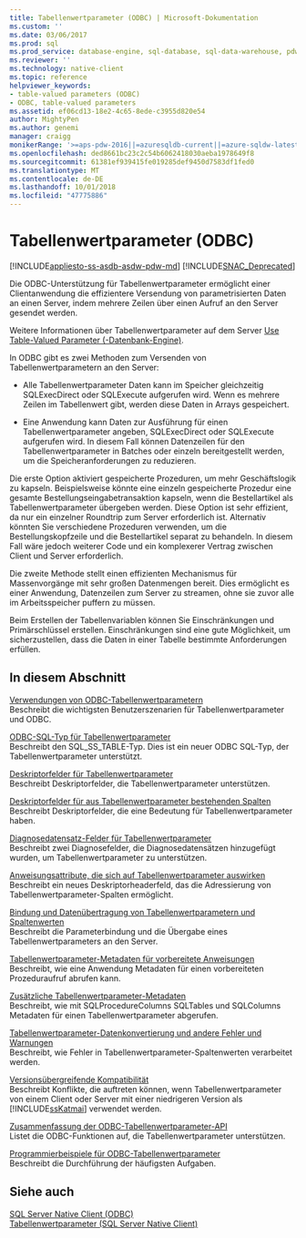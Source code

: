 ```yaml
---
title: Tabellenwertparameter (ODBC) | Microsoft-Dokumentation
ms.custom: ''
ms.date: 03/06/2017
ms.prod: sql
ms.prod_service: database-engine, sql-database, sql-data-warehouse, pdw
ms.reviewer: ''
ms.technology: native-client
ms.topic: reference
helpviewer_keywords:
- table-valued parameters (ODBC)
- ODBC, table-valued parameters
ms.assetid: ef06cd13-18e2-4c65-8ede-c3955d820e54
author: MightyPen
ms.author: genemi
manager: craigg
monikerRange: '>=aps-pdw-2016||=azuresqldb-current||=azure-sqldw-latest||>=sql-server-2016||=sqlallproducts-allversions||>=sql-server-linux-2017||=azuresqldb-mi-current'
ms.openlocfilehash: ded8661bc23c2c54b6062418030aeba1978649f8
ms.sourcegitcommit: 61381ef939415fe019285def9450d7583df1fed0
ms.translationtype: MT
ms.contentlocale: de-DE
ms.lasthandoff: 10/01/2018
ms.locfileid: "47775886"
---
```

# <a name="table-valued-parameters-odbc"></a>Tabellenwertparameter (ODBC)
[!INCLUDE[appliesto-ss-asdb-asdw-pdw-md](../../includes/appliesto-ss-asdb-asdw-pdw-md.md)]
[!INCLUDE[SNAC_Deprecated](../../includes/snac-deprecated.md)]

  Die ODBC-Unterstützung für Tabellenwertparameter ermöglicht einer Clientanwendung die effizientere Versendung von parametrisierten Daten an einen Server, indem mehrere Zeilen über einen Aufruf an den Server gesendet werden.  
  
 Weitere Informationen über Tabellenwertparameter auf dem Server [Use Table-Valued Parameter &#40;-Datenbank-Engine&#41;](../../relational-databases/tables/use-table-valued-parameters-database-engine.md).  
  
 In ODBC gibt es zwei Methoden zum Versenden von Tabellenwertparametern an den Server:  
  
-   Alle Tabellenwertparameter Daten kann im Speicher gleichzeitig SQLExecDirect oder SQLExecute aufgerufen wird. Wenn es mehrere Zeilen im Tabellenwert gibt, werden diese Daten in Arrays gespeichert.  
  
-   Eine Anwendung kann Daten zur Ausführung für einen Tabellenwertparameter angeben, SQLExecDirect oder SQLExecute aufgerufen wird. In diesem Fall können Datenzeilen für den Tabellenwertparameter in Batches oder einzeln bereitgestellt werden, um die Speicheranforderungen zu reduzieren.  
  
 Die erste Option aktiviert gespeicherte Prozeduren, um mehr Geschäftslogik zu kapseln. Beispielsweise könnte eine einzeln gespeicherte Prozedur eine gesamte Bestellungseingabetransaktion kapseln, wenn die Bestellartikel als Tabellenwertparameter übergeben werden. Diese Option ist sehr effizient, da nur ein einzelner Roundtrip zum Server erforderlich ist. Alternativ könnten Sie verschiedene Prozeduren verwenden, um die Bestellungskopfzeile und die Bestellartikel separat zu behandeln. In diesem Fall wäre jedoch weiterer Code und ein komplexerer Vertrag zwischen Client und Server erforderlich.  
  
 Die zweite Methode stellt einen effizienten Mechanismus für Massenvorgänge mit sehr großen Datenmengen bereit. Dies ermöglicht es einer Anwendung, Datenzeilen zum Server zu streamen, ohne sie zuvor alle im Arbeitsspeicher puffern zu müssen.  
  
 Beim Erstellen der Tabellenvariablen können Sie Einschränkungen und Primärschlüssel erstellen. Einschränkungen sind eine gute Möglichkeit, um sicherzustellen, dass die Daten in einer Tabelle bestimmte Anforderungen erfüllen.  
  
## <a name="in-this-section"></a>In diesem Abschnitt  
 [Verwendungen von ODBC-Tabellenwertparametern](../../relational-databases/native-client-odbc-table-valued-parameters/uses-of-odbc-table-valued-parameters.md)  
 Beschreibt die wichtigsten Benutzerszenarien für Tabellenwertparameter und ODBC.  
  
 [ODBC-SQL-Typ für Tabellenwertparameter](../../relational-databases/native-client-odbc-table-valued-parameters/odbc-sql-type-for-table-valued-parameters.md)  
 Beschreibt den SQL_SS_TABLE-Typ. Dies ist ein neuer ODBC SQL-Typ, der Tabellenwertparameter unterstützt.  
  
 [Deskriptorfelder für Tabellenwertparameter](../../relational-databases/native-client-odbc-table-valued-parameters/table-valued-parameter-descriptor-fields.md)  
 Beschreibt Deskriptorfelder, die Tabellenwertparameter unterstützen.  
  
 [Deskriptorfelder für aus Tabellenwertparameter bestehenden Spalten](../../relational-databases/native-client-odbc-table-valued-parameters/descriptor-fields-for-table-valued-parameter-constituent-columns.md)  
 Beschreibt Deskriptorfelder, die eine Bedeutung für Tabellenwertparameter haben.  
  
 [Diagnosedatensatz-Felder für Tabellenwertparameter](../../relational-databases/native-client-odbc-table-valued-parameters/table-valued-parameter-diagnostic-record-fields.md)  
 Beschreibt zwei Diagnosefelder, die Diagnosedatensätzen hinzugefügt wurden, um Tabellenwertparameter zu unterstützen.  
  
 [Anweisungsattribute, die sich auf Tabellenwertparameter auswirken](../../relational-databases/native-client-odbc-table-valued-parameters/statement-attributes-that-affect-table-valued-parameters.md)  
 Beschreibt ein neues Deskriptorheaderfeld, das die Adressierung von Tabellenwertparameter-Spalten ermöglicht.  
  
 [Bindung und Datenübertragung von Tabellenwertparametern und Spaltenwerten](../../relational-databases/native-client-odbc-table-valued-parameters/binding-and-data-transfer-of-table-valued-parameters-and-column-values.md)  
 Beschreibt die Parameterbindung und die Übergabe eines Tabellenwertparameters an den Server.  
  
 [Tabellenwertparameter-Metadaten für vorbereitete Anweisungen](../../relational-databases/native-client-odbc-table-valued-parameters/table-valued-parameter-metadata-for-prepared-statements.md)  
 Beschreibt, wie eine Anwendung Metadaten für einen vorbereiteten Prozeduraufruf abrufen kann.  
  
 [Zusätzliche Tabellenwertparameter-Metadaten](../../relational-databases/native-client-odbc-table-valued-parameters/additional-table-valued-parameter-metadata.md)  
 Beschreibt, wie mit SQLProcedureColumns SQLTables und SQLColumns Metadaten für einen Tabellenwertparameter abgerufen.  
  
 [Tabellenwertparameter-Datenkonvertierung und andere Fehler und Warnungen](../../relational-databases/native-client-odbc-table-valued-parameters/table-valued-parameter-data-conversion-and-other-errors-and-warnings.md)  
 Beschreibt, wie Fehler in Tabellenwertparameter-Spaltenwerten verarbeitet werden.  
  
 [Versionsübergreifende Kompatibilität](../../relational-databases/native-client-odbc-table-valued-parameters/cross-version-compatibility.md)  
 Beschreibt Konflikte, die auftreten können, wenn Tabellenwertparameter von einem Client oder Server mit einer niedrigeren Version als [!INCLUDE[ssKatmai](../../includes/sskatmai-md.md)] verwendet werden.  
  
 [Zusammenfassung der ODBC-Tabellenwertparameter-API](../../relational-databases/native-client-odbc-table-valued-parameters/odbc-table-valued-parameter-api-summary.md)  
 Listet die ODBC-Funktionen auf, die Tabellenwertparameter unterstützen.  
  
 [Programmierbeispiele für ODBC-Tabellenwertparameter](http://msdn.microsoft.com/library/3f52b7a7-f2bd-4455-b79e-d015fb397726)  
 Beschreibt die Durchführung der häufigsten Aufgaben.  
  
## <a name="see-also"></a>Siehe auch  
 [SQL Server Native Client &#40;ODBC&#41;](../../relational-databases/native-client/odbc/sql-server-native-client-odbc.md)   
 [Tabellenwertparameter &#40;SQL Server Native Client&#41;](../../relational-databases/native-client/features/table-valued-parameters-sql-server-native-client.md)  
  
  
